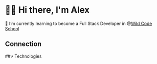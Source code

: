 # 👋🧎 Hi there, I'm Alex  

🌱 I’m currently learning to become a Full Stack Developer in @[Wild Code School](https://www.wildcodeschool.com/)

## Connection
<social-link network="twitter" href="https://www.twitter.com/@bkawk" height="15px" color="grey"></social-link>
<twitter-link href="https://www.twitter.com/@bkawk" height="15px" color="grey"></twitter-link>
##⚡ Technologies 

